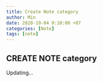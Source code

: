 ```yaml
---
title: Create Note category
author: Min
date: 2020-19-04 0:10:00 +07
categories: [Note]
tags: [note]
---
```


## CREATE NOTE category
Updating...
